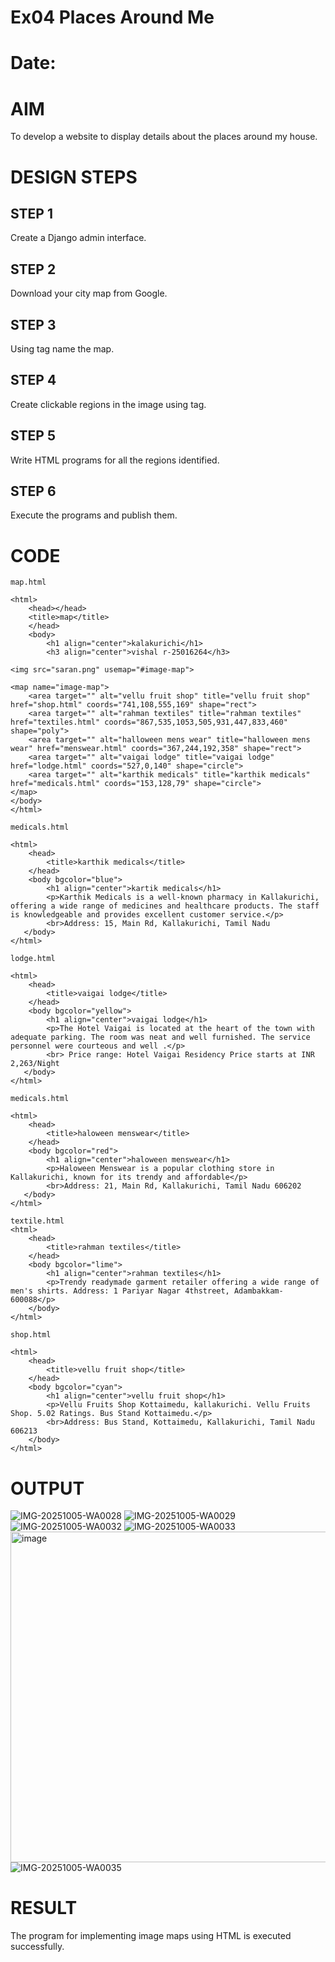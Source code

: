 # Ex04 Places Around Me
# Date:
# AIM
To develop a website to display details about the places around my house.

# DESIGN STEPS
## STEP 1
Create a Django admin interface.

## STEP 2
Download your city map from Google.

## STEP 3
Using <map> tag name the map.

## STEP 4
Create clickable regions in the image using <area> tag.

## STEP 5
Write HTML programs for all the regions identified.

## STEP 6
Execute the programs and publish them.

# CODE
```
map.html

<html>
    <head></head>
    <title>map</title>
    </head>
    <body>
        <h1 align="center">kalakurichi</h1>
        <h3 align="center">vishal r-25016264</h3>

<img src="saran.png" usemap="#image-map">

<map name="image-map">
    <area target="" alt="vellu fruit shop" title="vellu fruit shop" href="shop.html" coords="741,108,555,169" shape="rect">
    <area target="" alt="rahman textiles" title="rahman textiles" href="textiles.html" coords="867,535,1053,505,931,447,833,460" shape="poly">
    <area target="" alt="halloween mens wear" title="halloween mens wear" href="menswear.html" coords="367,244,192,358" shape="rect">
    <area target="" alt="vaigai lodge" title="vaigai lodge" href="lodge.html" coords="527,0,140" shape="circle">
    <area target="" alt="karthik medicals" title="karthik medicals" href="medicals.html" coords="153,128,79" shape="circle">
</map>
</body>
</html>

medicals.html

<html>
    <head>
        <title>karthik medicals</title>
    </head>
    <body bgcolor="blue">
        <h1 align="center">kartik medicals</h1>
        <p>Karthik Medicals is a well-known pharmacy in Kallakurichi, offering a wide range of medicines and healthcare products. The staff is knowledgeable and provides excellent customer service.</p>
        <br>Address: 15, Main Rd, Kallakurichi, Tamil Nadu
   </body>
</html>

lodge.html

<html>
    <head>
        <title>vaigai lodge</title>
    </head>
    <body bgcolor="yellow">
        <h1 align="center">vaigai lodge</h1>
        <p>The Hotel Vaigai is located at the heart of the town with adequate parking. The room was neat and well furnished. The service personnel were courteous and well .</p>
        <br> Price range: Hotel Vaigai Residency Price starts at INR 2,263/Night
   </body>
</html>

medicals.html

<html>
    <head>
        <title>haloween menswear</title>
    </head>
    <body bgcolor="red">
        <h1 align="center">haloween menswear</h1>
        <p>Haloween Menswear is a popular clothing store in Kallakurichi, known for its trendy and affordable</p>
        <br>Address: 21, Main Rd, Kallakurichi, Tamil Nadu 606202
   </body>
</html>

textile.html
<html>
    <head>
        <title>rahman textiles</title>
    </head>
    <body bgcolor="lime">
        <h1 align="center">rahman textiles</h1>
        <p>Trendy readymade garment retailer offering a wide range of men's shirts. Address: 1 Pariyar Nagar 4thstreet, Adambakkam-600088</p>
    </body>
</html>

shop.html

<html>
    <head>
        <title>vellu fruit shop</title>
    </head>
    <body bgcolor="cyan">
        <h1 align="center">vellu fruit shop</h1>
        <p>Vellu Fruits Shop Kottaimedu, kallakurichi. Vellu Fruits Shop. 5.02 Ratings. Bus Stand Kottaimedu.</p>
        <br>Address: Bus Stand, Kottaimedu, Kallakurichi, Tamil Nadu 606213
    </body>
</html>

```
# OUTPUT
![IMG-20251005-WA0028](https://github.com/user-attachments/assets/4cbd6ff6-9d46-43e0-b6c9-dc479c739dd0)
![IMG-20251005-WA0029](https://github.com/user-attachments/assets/fd02173a-d44d-4408-ac52-b1ccde66f9f8)
![IMG-20251005-WA0032](https://github.com/user-attachments/assets/59c4b4eb-422a-4507-9b8a-a6f9f6f73bd4)
![IMG-20251005-WA0033](https://github.com/user-attachments/assets/179e359a-b6ff-4bad-b89f-35d01ab6cd2c)
<img width="1115" height="529" alt="image" src="https://github.com/user-attachments/assets/406acffd-a4b7-4cdd-a4c5-930d8418b06b" />
![IMG-20251005-WA0035](https://github.com/user-attachments/assets/b423e27a-dcd6-4670-ac0c-299bbed94ff8)







# RESULT
The program for implementing image maps using HTML is executed successfully.
